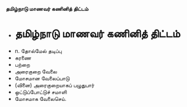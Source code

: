 **தமிழ்நாடு மாணவர் கணினித் திட்டம்**
- # தமிழ்நாடு மாணவர் கணினித் திட்டம்
- n. தோல்மேல் தடிப்பு
- கரணை
- பற்றை
- அரைகுறை வேலை
- மோசமான வேலைப்பாடு
- (வினை) அரைகுறையாகப் பழுதுபார்
- ஒட்டுப்போட்டுச் சமாளி
- மோசமாக வேலைசெய்.

